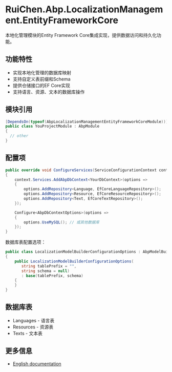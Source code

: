 # RuiChen.Abp.LocalizationManagement.EntityFrameworkCore

本地化管理模块的Entity Framework Core集成实现，提供数据访问和持久化功能。

## 功能特性

* 实现本地化管理的数据库映射
* 支持自定义表前缀和Schema
* 提供仓储接口的EF Core实现
* 支持语言、资源、文本的数据库操作

## 模块引用

```csharp
[DependsOn(typeof(AbpLocalizationManagementEntityFrameworkCoreModule))]
public class YouProjectModule : AbpModule
{
  // other
}
```

## 配置项

```csharp
public override void ConfigureServices(ServiceConfigurationContext context)
{
    context.Services.AddAbpDbContext<YourDbContext>(options =>
    {
        options.AddRepository<Language, EfCoreLanguageRepository>();
        options.AddRepository<Resource, EfCoreResourceRepository>();
        options.AddRepository<Text, EfCoreTextRepository>();
    });

    Configure<AbpDbContextOptions>(options =>
    {
        options.UseMySQL(); // 或其他数据库
    });
}
```

数据库表配置选项：
```csharp
public class LocalizationModelBuilderConfigurationOptions : AbpModelBuilderConfigurationOptions
{
    public LocalizationModelBuilderConfigurationOptions(
       string tablePrefix = "",
       string schema = null)
       : base(tablePrefix, schema)
    {
    }
}
```

## 数据库表

* Languages - 语言表
* Resources - 资源表
* Texts - 文本表

## 更多信息

* [English documentation](./README.EN.md)
